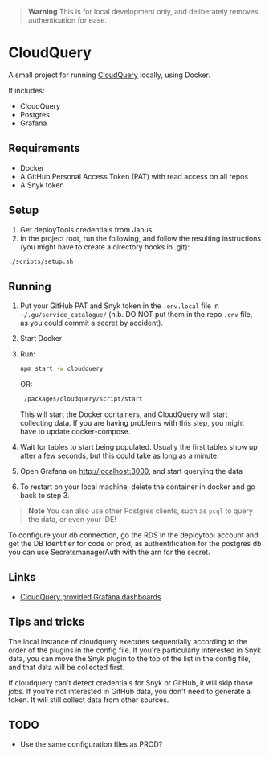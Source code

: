 > **Warning**
> This is for local development only, and deliberately removes authentication for ease.

# CloudQuery

A small project for running [CloudQuery](https://www.cloudquery.io/) locally, using Docker.

It includes:

- CloudQuery
- Postgres
- Grafana

## Requirements

- Docker
- A GitHub Personal Access Token (PAT) with read access on all repos
- A Snyk token

## Setup

1. Get deployTools credentials from Janus
2. In the project root, run the following, and follow the resulting instructions (you might have to create a directory hooks in .git):

```sh
./scripts/setup.sh
```

## Running

1. Put your GitHub PAT and Snyk token in the `.env.local` file in  `~/.gu/service_catalogue/` (n.b. DO NOT put them in the repo `.env` file, as you could commit a secret by accident).
2. Start Docker
3. Run:

   ```sh
   npm start -w cloudquery
   ```

   OR:

   ```sh
   ./packages/cloudquery/script/start
   ```

   This will start the Docker containers, and CloudQuery will start collecting data. If you are having problems with this
   step, you might have to update docker-compose.

4. Wait for tables to start being populated. Usually the first tables show up after a few seconds, but this could take
   as long as a minute.
5. Open Grafana on [http://localhost:3000](http://localhost:3000), and start querying the data
6. To restart on your local machine, delete the container in docker and go back to step 3.

> **Note**
> You can also use other Postgres clients, such as `psql` to query the data, or even your IDE!

To configure your db connection, go the RDS in the deploytool account and get the DB Identifier for code or prod, as 
authentification for the postgres db you can use SecretsmanagerAuth with the arn for the secret.
## Links

- [CloudQuery provided Grafana dashboards](https://github.com/cloudquery/cloudquery/tree/main/plugins/source/aws/dashboards)

## Tips and tricks

The local instance of cloudquery executes sequentially according to the order of the plugins in the config file. If
you're particularly interested in Snyk data, you can move the Snyk plugin to the top of the list in the config file, and
that data will be collected first.

If cloudquery can't detect credentials for Snyk or GitHub, it will skip those jobs. If you're not interested in GitHub
data, you don't need to generate a token. It will still collect data from other sources.

## TODO

- Use the same configuration files as PROD?
